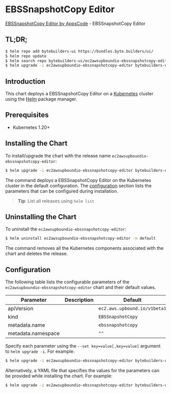 # EBSSnapshotCopy Editor

[EBSSnapshotCopy Editor by AppsCode](https://byte.builders) - EBSSnapshotCopy Editor

## TL;DR;

```bash
$ helm repo add bytebuilders-ui https://bundles.byte.builders/ui/
$ helm repo update
$ helm search repo bytebuilders-ui/ec2awsupboundio-ebssnapshotcopy-editor --version=v0.4.18
$ helm upgrade -i ec2awsupboundio-ebssnapshotcopy-editor bytebuilders-ui/ec2awsupboundio-ebssnapshotcopy-editor -n default --create-namespace --version=v0.4.18
```

## Introduction

This chart deploys a EBSSnapshotCopy Editor on a [Kubernetes](http://kubernetes.io) cluster using the [Helm](https://helm.sh) package manager.

## Prerequisites

- Kubernetes 1.20+

## Installing the Chart

To install/upgrade the chart with the release name `ec2awsupboundio-ebssnapshotcopy-editor`:

```bash
$ helm upgrade -i ec2awsupboundio-ebssnapshotcopy-editor bytebuilders-ui/ec2awsupboundio-ebssnapshotcopy-editor -n default --create-namespace --version=v0.4.18
```

The command deploys a EBSSnapshotCopy Editor on the Kubernetes cluster in the default configuration. The [configuration](#configuration) section lists the parameters that can be configured during installation.

> **Tip**: List all releases using `helm list`

## Uninstalling the Chart

To uninstall the `ec2awsupboundio-ebssnapshotcopy-editor`:

```bash
$ helm uninstall ec2awsupboundio-ebssnapshotcopy-editor -n default
```

The command removes all the Kubernetes components associated with the chart and deletes the release.

## Configuration

The following table lists the configurable parameters of the `ec2awsupboundio-ebssnapshotcopy-editor` chart and their default values.

|     Parameter      | Description |                 Default                 |
|--------------------|-------------|-----------------------------------------|
| apiVersion         |             | <code>ec2.aws.upbound.io/v1beta1</code> |
| kind               |             | <code>EBSSnapshotCopy</code>            |
| metadata.name      |             | <code>ebssnapshotcopy</code>            |
| metadata.namespace |             | <code>""</code>                         |


Specify each parameter using the `--set key=value[,key=value]` argument to `helm upgrade -i`. For example:

```bash
$ helm upgrade -i ec2awsupboundio-ebssnapshotcopy-editor bytebuilders-ui/ec2awsupboundio-ebssnapshotcopy-editor -n default --create-namespace --version=v0.4.18 --set apiVersion=ec2.aws.upbound.io/v1beta1
```

Alternatively, a YAML file that specifies the values for the parameters can be provided while
installing the chart. For example:

```bash
$ helm upgrade -i ec2awsupboundio-ebssnapshotcopy-editor bytebuilders-ui/ec2awsupboundio-ebssnapshotcopy-editor -n default --create-namespace --version=v0.4.18 --values values.yaml
```
